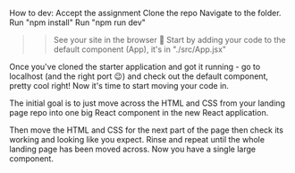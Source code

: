How to dev:
Accept the assignment 
Clone the repo
Navigate to the folder.
Run "npm install"
Run "npm run dev"
>> See your site in the browser 🙂
Start by adding your code to the default component (App), it's in "./src/App.jsx"

Once you've cloned the starter application and got it running - go to localhost (and the right port 😉) and check out the default component, pretty cool right! Now it's time to start moving your code in.

 The initial goal is to just move across the HTML and CSS from your landing page repo into one big React component in the new React application.

 Then move the HTML and CSS for the next part of the page then check its working and looking like you expect. Rinse and repeat until the whole landing page has been moved across. Now you have a single large component.
